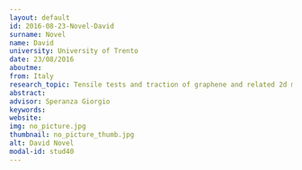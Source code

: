 ```yaml
---
layout: default 
id: 2016-08-23-Novel-David
surname: Novel
name: David
university: University of Trento
date: 23/08/2016
aboutme: 
from: Italy
research_topic: Tensile tests and traction of graphene and related 2d materials and composites
abstract: 
advisor: Speranza Giorgio
keywords: 
website: 
img: no_picture.jpg
thumbnail: no_picture_thumb.jpg
alt: David Novel
modal-id: stud40
---
```

